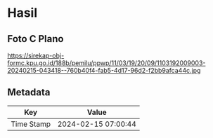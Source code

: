 # Hasil

## Foto C Plano

https://sirekap-obj-formc.kpu.go.id/188b/pemilu/ppwp/11/03/19/20/09/1103192009003-20240215-043418--760b40f4-fab5-4d17-96d2-f2bb9afca44c.jpg


## Metadata

| Key        | Value               |
| ---------- | ------------------- |
| Time Stamp | 2024-02-15 07:00:44 |



